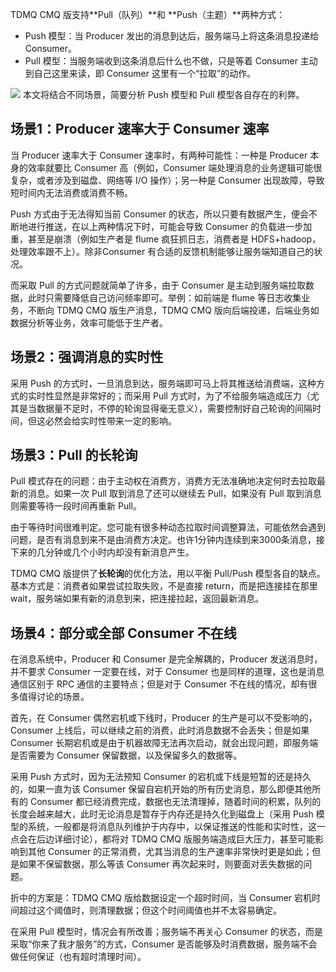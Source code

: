 TDMQ CMQ 版支持**Pull（队列）**和 **Push（主题）**两种方式：
- Push 模型：当 Producer 发出的消息到达后，服务端马上将这条消息投递给 Consumer。
- Pull 模型：当服务端收到这条消息后什么也不做，只是等着 Consumer 主动到自己这里来读，即 Consumer 这里有一个“拉取”的动作。

![](https://main.qcloudimg.com/raw/adc8d5e8276fffcecfaad30f2473e90a.jpg)
本文将结合不同场景，简要分析 Push 模型和 Pull 模型各自存在的利弊。


## 场景1：Producer 速率大于 Consumer 速率
当 Producer 速率大于 Consumer 速率时，有两种可能性：一种是 Producer 本身的效率就要比 Consumer 高（例如，Consumer 端处理消息的业务逻辑可能很复杂，或者涉及到磁盘、网络等 I/O 操作）；另一种是 Consumer 出现故障，导致短时间内无法消费或消费不畅。

Push 方式由于无法得知当前 Consumer 的状态，所以只要有数据产生，便会不断地进行推送，在以上两种情况下时，可能会导致 Consumer 的负载进一步加重，甚至是崩溃（例如生产者是 flume 疯狂抓日志，消费者是 HDFS+hadoop，处理效率跟不上）。除非Consumer 有合适的反馈机制能够让服务端知道自己的状况。

而采取 Pull 的方式问题就简单了许多，由于 Consumer 是主动到服务端拉取数据，此时只需要降低自己访问频率即可。举例：如前端是 flume 等日志收集业务，不断向 TDMQ CMQ 版生产消息，TDMQ CMQ 版向后端投递，后端业务如数据分析等业务，效率可能低于生产者。

## 场景2：强调消息的实时性
采用 Push 的方式时，一旦消息到达，服务端即可马上将其推送给消费端，这种方式的实时性显然是非常好的；而采用 Pull 方式时，为了不给服务端造成压力（尤其是当数据量不足时，不停的轮询显得毫无意义），需要控制好自己轮询的间隔时间，但这必然会给实时性带来一定的影响。


## 场景3：Pull 的长轮询
Pull 模式存在的问题：由于主动权在消费方，消费方无法准确地决定何时去拉取最新的消息。如果一次 Pull 取到消息了还可以继续去 Pull，如果没有 Pull 取到消息则需要等待一段时间再重新 Pull。

由于等待时间很难判定。您可能有很多种动态拉取时间调整算法，可能依然会遇到问题，是否有消息到来不是由消费方决定。也许1分钟内连续到来3000条消息，接下来的几分钟或几个小时内却没有新消息产生。


TDMQ CMQ 版提供了**长轮询**的优化方法，用以平衡 Pull/Push 模型各自的缺点。基本方式是：消费者如果尝试拉取失败，不是直接 return，而是把连接挂在那里 wait，服务端如果有新的消息到来，把连接拉起，返回最新消息。



## 场景4：部分或全部 Consumer 不在线
在消息系统中，Producer 和 Consumer 是完全解耦的，Producer 发送消息时，并不要求 Consumer 一定要在线，对于 Consumer 也是同样的道理，这也是消息通信区别于 RPC 通信的主要特点；但是对于 Consumer 不在线的情况，却有很多值得讨论的场景。

首先，在 Consumer 偶然宕机或下线时，Producer 的生产是可以不受影响的，Consumer 上线后，可以继续之前的消费，此时消息数据不会丢失；但是如果 Consumer 长期宕机或是由于机器故障无法再次启动，就会出现问题，即服务端是否需要为 Consumer 保留数据，以及保留多久的数据等。

采用 Push 方式时，因为无法预知 Consumer 的宕机或下线是短暂的还是持久的，如果一直为该 Consumer 保留自宕机开始的所有历史消息，那么即便其他所有的 Consumer 都已经消费完成，数据也无法清理掉，随着时间的积累，队列的长度会越来越大，此时无论消息是暂存于内存还是持久化到磁盘上（采用 Push 模型的系统，一般都是将消息队列维护于内存中，以保证推送的性能和实时性，这一点会在后边详细讨论），都将对 TDMQ CMQ 版服务端造成巨大压力，甚至可能影响到其他 Consumer 的正常消费，尤其当消息的生产速率非常快时更是如此；但是如果不保留数据，那么等该 Consumer 再次起来时，则要面对丢失数据的问题。

折中的方案是：TDMQ CMQ 版给数据设定一个超时时间，当 Consumer 宕机时间超过这个阈值时，则清理数据；但这个时间阈值也并不太容易确定。

在采用 Pull 模型时，情况会有所改善；服务端不再关心 Consumer 的状态，而是采取“你来了我才服务”的方式，Consumer 是否能够及时消费数据，服务端不会做任何保证（也有超时清理时间）。



